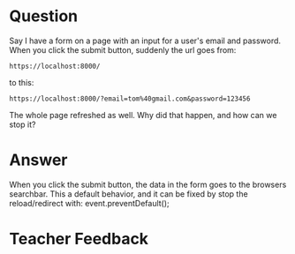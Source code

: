# Question
Say I have a form on a page with an input for a user's email and password. When you click the submit button, suddenly the url goes from:

```plaintext
https://localhost:8000/
```
to this:
```plaintext
https://localhost:8000/?email=tom%40gmail.com&password=123456
```

The whole page refreshed as well. Why did that happen, and how can we stop it?

# Answer
When you click the submit button, the data in the form goes to the browsers searchbar. This a default behavior, and it can be fixed by stop the reload/redirect with: event.preventDefault();

# Teacher Feedback